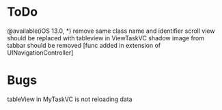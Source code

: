#  ToDo


@available(iOS 13.0, *) remove
same class name and identifier
scroll view should be replaced with tableview in ViewTaskVC
shadow image from tabbar should be removed [func added in extension of UINavigationController]


# Bugs
tableView in MyTaskVC is not reloading data
